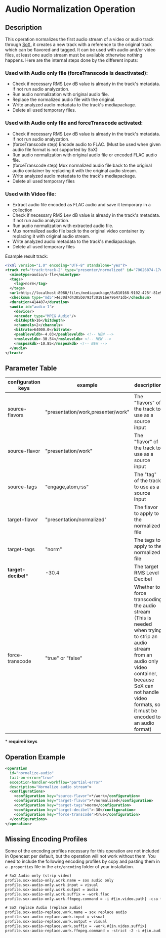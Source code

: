 Audio Normalization Operation
=============================

Description
-----------

This operation normalizes the first audio stream of a video or audio track through [SoX](http://sox.sourceforge.net), it
creates a new track with a reference to the original track which can be flavored and tagged.  It can be used with audio
and/or video files, at least one audio stream must be available otherwise nothing happens. Here are the internal steps
done by the different inputs:


### Used with Audio only file (forceTranscode is deactivated):

* Check if necessary RMS Lev dB value is already in the track's metadata. If not run audio analyzation.
* Run audio normalization with original audio file.
* Replace the normalized audio file with the original.
* Write analyzed audio metadata to the track's mediapackage.
* Delete all used temporary files.


### Used with Audio only file and forceTranscode activated:

* Check if necessary RMS Lev dB value is already in the track's metadata. If not run audio analyzation.
* (forceTranscode step) Encode audio to FLAC. (Must be used when given audio file format is not supported by SoX)
* Run audio normalization with original audio file or encoded FLAC audio file.
* (forceTranscode step) Mux normalized audio file back to the original audio container by replacing it with the
   original audio stream.
* Write analyzed audio metadata to the track's mediapackage.
* Delete all used temporary files

### Used with Video file:

* Extract audio file encoded as FLAC audio and save it temporary in a collection
* Check if necessary RMS Lev dB value is already in the track's metadata. If not run audio analyzation.
* Run audio normalization with extracted audio file.
* Mux normalized audio file back to the original video container by replacing it with original audio stream.
* Write analyzed audio metadata to the track's mediapackage.
* Delete all used temporary files

Example result track:

```xml
<?xml version="1.0" encoding="UTF-8" standalone="yes"?>
<track ref="track:track-2" type="presenter/normalized" id="70626874-17d2-480d-9d30-c10f0824961c">
  <mimetype>audio/x-flv</mimetype>
  <tags>
    <tag>norm</tag>
  </tags>
  <url>http://localhost:8080/files/mediapackage/8a510168-9102-425f-81e9-0943774dd229/70626874-17d2-480d-9d30-c10f0824961c/demo_slide_video_6min_buss.flv</url>
  <checksum type="md5">4e30d7d4305b0793f301816e796471db</checksum>
  <duration>414407</duration>
  <audio id="audio-1">
    <device/>
    <encoder type="MPEG Audio"/>
    <bitdepth>16</bitdepth>
    <channels>2</channels>
    <bitrate>64000.0</bitrate>
    <peakleveldb>-4.03</peakleveldb> <!-- NEW -->
    <rmsleveldb>-30.54</rmsleveldb> <!-- NEW -->
    <rmspeakdb>-10.85</rmspeakdb> <!-- NEW -->
  </audio>
</track>
```


Parameter Table
---------------

|configuration keys|example|description|default value|
|------------------|-------|-----------|-------------|
|source-flavors      |"presentation/work,presenter/work"    |The "flavors" of the track to use as a source input    |EMPTY|
|source-flavor       |"presentation/work"    |The "flavor" of the track to use as a source input    |EMPTY|
|source-tags         |"engage,atom,rss"    |The "tag" of the track to use as a source input    |EMPTY|
|target-flavor       |"presentation/normalized"    |The flavor to apply to the normalized file    |EMPTY|
|target-tags         |"norm"    |The tags to apply to the normalized file    |EMPTY|
|**target-decibel**\*|-30.4    |The target RMS Level Decibel    |EMPTY|
|force-transcode     |"true" or "false"    |Whether to force transcoding the audio stream (This is needed when trying to strip an audio stream from an audio only video container, because SoX can not handle video formats, so it must be encoded to an audio format)    |FALSE|

\* **required keys**


Operation Example
-----------------

```xml
<operation
  id="normalize-audio"
  fail-on-error="true"
  exception-handler-workflow="partial-error"
  description="Normalize audio stream">
  <configurations>
    <configuration key="source-flavor">*/work</configuration>
    <configuration key="target-flavor">*/normalized</configuration>
    <configuration key="target-tags">norm</configuration>
    <configuration key="target-decibel">-30</configuration>
    <configuration key="force-transcode">true</configuration>
  </configurations>
</operation>
```

## Missing Encoding Profiles

Some of the encoding profiles necessary for this operation are not included
in Opencast per default, but the operation will not work without them.
You need to include the following encoding profiles by copy and pasting them in
a `.properties` file in the `etc/encoding` folder of your installation.

```xml
# SoX Audio only (strip video)
profile.sox-audio-only.work.name = sox audio only
profile.sox-audio-only.work.input = visual
profile.sox-audio-only.work.output = audio
profile.sox-audio-only.work.suffix = -work.flac
profile.sox-audio-only.work.ffmpeg.command = -i #{in.video.path} -c:a flac #{out.dir}/#{out.name}#{out.suffix}

# SoX replace Audio (replace audio)
profile.sox-audio-replace.work.name = sox replace audio
profile.sox-audio-replace.work.input = visual
profile.sox-audio-replace.work.output = visual
profile.sox-audio-replace.work.suffix = -work.#{in.video.suffix}
profile.sox-audio-replace.work.ffmpeg.command = -strict -2 -i #{in.audio.path} -i #{in.video.path} -map 1:v -map 0:a -c:v copy #{out.dir}/#{out.name}#{out.suffix}
```